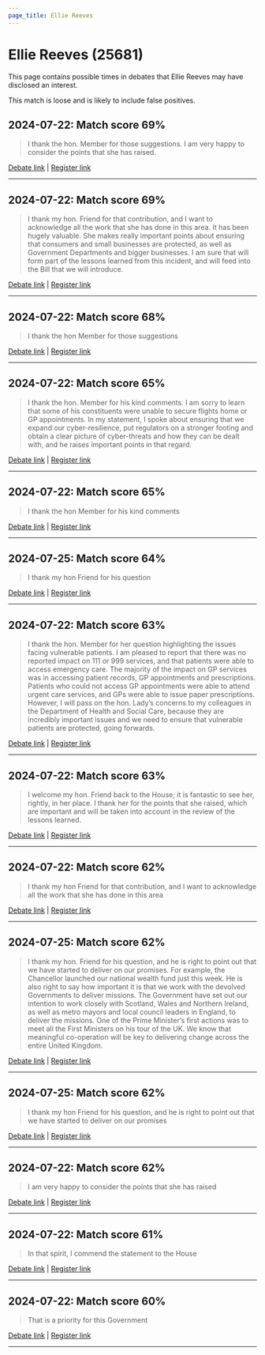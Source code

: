 ```yaml
---
page_title: Ellie Reeves
---
```


# Ellie Reeves  (25681)

This page contains possible times in debates that Ellie Reeves may have disclosed an interest.

This match is loose and is likely to include false positives. 



## 2024-07-22: Match score 69%

>I thank the hon. Member for those suggestions. I am very happy to consider the points that she has raised.

[Debate link](https://www.theyworkforyou.com/debates/?id=2024-07-22e.406.4) | [Register link](https://www.theyworkforyou.com/mp/25681/register)


---



## 2024-07-22: Match score 69%

>I thank my hon. Friend for that contribution, and I want to acknowledge all the work that she has done in this area. It has been hugely valuable. She makes really important points about ensuring that consumers and small businesses are protected, as well as Government Departments and bigger businesses. I am sure that will form part of the lessons learned from this incident, and will feed into the Bill that we will introduce.

[Debate link](https://www.theyworkforyou.com/debates/?id=2024-07-22e.403.2) | [Register link](https://www.theyworkforyou.com/mp/25681/register)


---



## 2024-07-22: Match score 68%

>I thank the hon Member for those suggestions

[Debate link](https://www.theyworkforyou.com/debates/?id=2024-07-22e.406.4) | [Register link](https://www.theyworkforyou.com/mp/25681/register)


---



## 2024-07-22: Match score 65%

>I thank the hon. Member for his kind comments. I am sorry to learn that some of his constituents were unable to secure flights home or GP appointments. In my statement, I spoke about ensuring that we expand our cyber-resilience, put regulators on a stronger footing and obtain a clear picture of cyber-threats and how they can be dealt with, and he raises important points in that regard.

[Debate link](https://www.theyworkforyou.com/debates/?id=2024-07-22e.405.2) | [Register link](https://www.theyworkforyou.com/mp/25681/register)


---



## 2024-07-22: Match score 65%

>I thank the hon Member for his kind comments

[Debate link](https://www.theyworkforyou.com/debates/?id=2024-07-22e.405.2) | [Register link](https://www.theyworkforyou.com/mp/25681/register)


---



## 2024-07-25: Match score 64%

>I thank my hon Friend for his question

[Debate link](https://www.theyworkforyou.com/debates/?id=2024-07-25e.806.5) | [Register link](https://www.theyworkforyou.com/mp/25681/register)


---



## 2024-07-22: Match score 63%

>I thank the hon. Member for her question highlighting the issues facing vulnerable patients. I am pleased to report that there was no reported impact on 111 or 999 services, and that patients were able to access emergency care. The majority of the impact on GP services was in accessing patient records, GP appointments and prescriptions. Patients who could not access GP appointments were able to attend urgent care services, and GPs were able to issue paper prescriptions. However, I will pass on the hon. Lady’s concerns to my colleagues in the Department of Health and Social Care, because they are incredibly important issues and we need to ensure that vulnerable patients are protected, going forwards.

[Debate link](https://www.theyworkforyou.com/debates/?id=2024-07-22e.404.0) | [Register link](https://www.theyworkforyou.com/mp/25681/register)


---



## 2024-07-22: Match score 63%

>I welcome my hon. Friend back to the House; it is fantastic to see her, rightly, in her place. I thank her for the points that she raised, which are important and will be taken into account in the review of the lessons learned.

[Debate link](https://www.theyworkforyou.com/debates/?id=2024-07-22e.404.2) | [Register link](https://www.theyworkforyou.com/mp/25681/register)


---



## 2024-07-22: Match score 62%

>I thank my hon Friend for that contribution, and I want to acknowledge all the work that she has done in this area

[Debate link](https://www.theyworkforyou.com/debates/?id=2024-07-22e.403.2) | [Register link](https://www.theyworkforyou.com/mp/25681/register)


---



## 2024-07-25: Match score 62%

>I thank my hon. Friend for his question, and he is right to point out that we have started to deliver on our promises. For example, the Chancellor launched our national wealth fund just this week. He is also right to say how important it is that we work with the devolved Governments to deliver missions. The Government have set out our intention to work closely with Scotland, Wales and Northern Ireland, as well as metro mayors and local council leaders in England, to deliver the missions. One of the Prime Minister’s first actions was to meet all the First Ministers on his tour of the UK. We know that meaningful co-operation will be key to delivering change across the entire United Kingdom.

[Debate link](https://www.theyworkforyou.com/debates/?id=2024-07-25e.802.1) | [Register link](https://www.theyworkforyou.com/mp/25681/register)


---



## 2024-07-25: Match score 62%

>I thank my hon Friend for his question, and he is right to point out that we have started to deliver on our promises

[Debate link](https://www.theyworkforyou.com/debates/?id=2024-07-25e.802.1) | [Register link](https://www.theyworkforyou.com/mp/25681/register)


---



## 2024-07-22: Match score 62%

>I am very happy to consider the points that she has raised

[Debate link](https://www.theyworkforyou.com/debates/?id=2024-07-22e.406.4) | [Register link](https://www.theyworkforyou.com/mp/25681/register)


---



## 2024-07-22: Match score 61%

>In that spirit, I commend the statement to the House

[Debate link](https://www.theyworkforyou.com/debates/?id=2024-07-22e.400.1) | [Register link](https://www.theyworkforyou.com/mp/25681/register)


---



## 2024-07-22: Match score 60%

>That is a priority for this Government

[Debate link](https://www.theyworkforyou.com/debates/?id=2024-07-22e.403.0) | [Register link](https://www.theyworkforyou.com/mp/25681/register)


---

